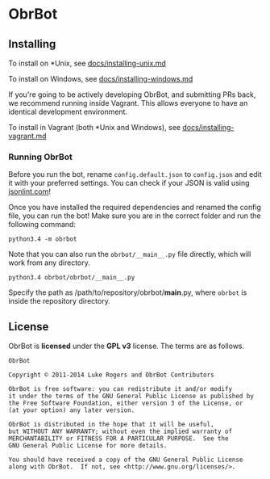 # ObrBot

## Installing

To install on *Unix, see [docs/installing-unix.md](https://github.com/CloudBotIRC/CloudBotRefresh/blob/python3.4/docs/installing-unix.md)

To install on Windows, see [docs/installing-windows.md](https://github.com/CloudBotIRC/CloudBotRefresh/blob/python3.4/docs/installing-windows.md)

If you're going to be actively developing ObrBot, and submitting PRs back, we recommend running inside Vagrant. This allows everyone to have an identical development environment.

To install in Vagrant (both *Unix and Windows), see [docs/installing-vagrant.md](https://github.com/CloudBotIRC/CloudBotRefresh/blob/python3.4/docs/installing-vagrant.md)


### Running ObrBot

Before you run the bot, rename `config.default.json` to `config.json` and edit it with your preferred settings. You can check if your JSON is valid using [jsonlint.com](http://jsonlint.com/)!

Once you have installed the required dependencies and renamed the config file, you can run the bot! Make sure you are in the correct folder and run the following command:

```
python3.4 -m obrbot
```

Note that you can also run the `obrbot/__main__.py` file directly, which will work from any directory.
```
python3.4 obrbot/obrbot/__main__.py
```
Specify the path as /path/to/repository/obrbot/__main__.py, where `obrbot` is inside the repository directory.

## License

ObrBot is **licensed** under the **GPL v3** license. The terms are as follows.

    ObrBot

    Copyright © 2011-2014 Luke Rogers and ObrBot Contributors

    ObrBot is free software: you can redistribute it and/or modify
    it under the terms of the GNU General Public License as published by
    the Free Software Foundation, either version 3 of the License, or
    (at your option) any later version.

    ObrBot is distributed in the hope that it will be useful,
    but WITHOUT ANY WARRANTY; without even the implied warranty of
    MERCHANTABILITY or FITNESS FOR A PARTICULAR PURPOSE.  See the
    GNU General Public License for more details.

    You should have received a copy of the GNU General Public License
    along with ObrBot.  If not, see <http://www.gnu.org/licenses/>.
